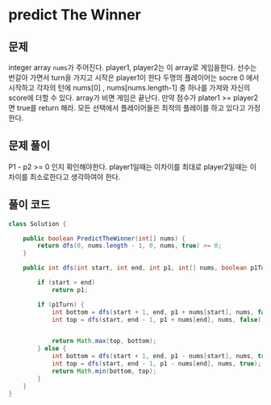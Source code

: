 # predict The Winner

## 문제

integer array `nums`가 주어진다. player1, player2는 이 array로 게임을한다.
선수는 번갈아 가면서 turn을 가지고 시작은 player1이 한다 두명의 플레이어는 socre 0 에서 시작하고 각자의 턴에
nums[0] , nums[nums.length-1] 중 하나를 가져와 자신의 score에 더할 수 있다. array가 비면 게임은 끝난다.
만약 점수가 plater1 >= player2면 true를 return 해라.
모든 선택에서 플레이어들은 최적의 플레이를 하고 있다고 가정한다.

## 문제 풀이

P1 - p2 >= 0 인지 확인해야한다. player1일때는 이차이를 최대로 player2일때는 이 차이를 최소로한다고 생각하여야 한다.

## 풀이 코드

```java
class Solution {

    public boolean PredictTheWinner(int[] nums) {
        return dfs(0, nums.length - 1, 0, nums, true) >= 0;
    }

    public int dfs(int start, int end, int p1, int[] nums, boolean p1Turn) {

        if (start > end)
            return p1;

        if (p1Turn) {
            int bottom = dfs(start + 1, end, p1 + nums[start], nums, false);
            int top = dfs(start, end - 1, p1 + nums[end], nums, false);


            return Math.max(top, bottom);
        } else {
            int bottom = dfs(start + 1, end, p1 - nums[start], nums, true);
            int top = dfs(start, end - 1, p1 - nums[end], nums, true);
            return Math.min(bottom, top);
        }
    }
}
```
